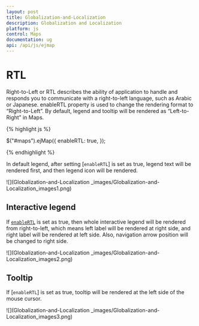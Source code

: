 ```yaml
---
layout: post
title: Globalization-and-Localization 
description: Globalization and Localization 
platform: js
control: Maps
documentation: ug
api: /api/js/ejmap
---
```


# RTL

Right-to-Left or RTL describes the ability of application to handle and responds you to communicate with a right-to-left language, such as Arabic or Japanese. enableRTL property is used to change the rendering format to “Right-to-Left”. By default, legend and tooltip will be rendered as “Left-to-Right” in Maps.

{% highlight js %}

$("#maps").ejMap({
                enableRTL: true,
});

{% endhighlight %}

In default legend, after setting [`enableRTL`] is set as true, legend text will be rendered first, and then legend icon will be rendered. 

![](Globalization-and-Localization _images/Globalization-and-Localization_images1.png)

## Interactive legend

If [`enableRTL`](../api/ejmap#members:enablertl) is set as true, then whole interactive legend will be rendered from right-to-left, which means left label will be rendered at right side, and right label will be rendered at left side. Also, navigation arrow position will be changed to right side.

![](Globalization-and-Localization _images/Globalization-and-Localization_images2.png)

## Tooltip

If [`enableRTL`] is set as true, tooltip will be rendered at the left side of the mouse cursor. 

![](Globalization-and-Localization _images/Globalization-and-Localization_images3.png)

